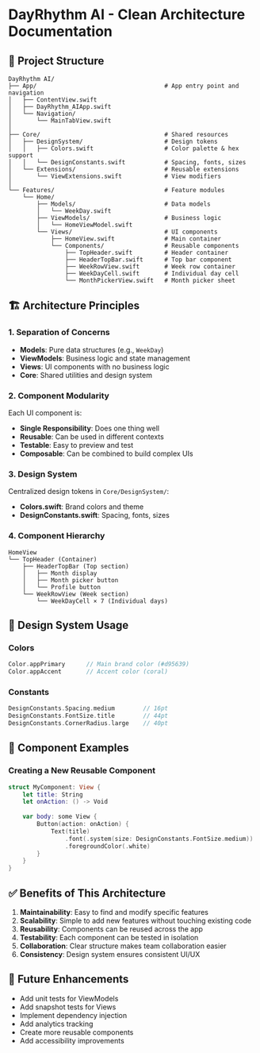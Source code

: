 # DayRhythm AI - Clean Architecture Documentation

## 📁 Project Structure

```
DayRhythm AI/
├── App/                                    # App entry point and navigation
│   ├── ContentView.swift
│   ├── DayRhythm_AIApp.swift
│   └── Navigation/
│       └── MainTabView.swift
│
├── Core/                                   # Shared resources
│   ├── DesignSystem/                       # Design tokens
│   │   ├── Colors.swift                    # Color palette & hex support
│   │   └── DesignConstants.swift           # Spacing, fonts, sizes
│   └── Extensions/                         # Reusable extensions
│       └── ViewExtensions.swift            # View modifiers
│
└── Features/                               # Feature modules
    └── Home/
        ├── Models/                         # Data models
        │   └── WeekDay.swift
        ├── ViewModels/                     # Business logic
        │   └── HomeViewModel.swift
        └── Views/                          # UI components
            ├── HomeView.swift              # Main container
            └── Components/                 # Reusable components
                ├── TopHeader.swift         # Header container
                ├── HeaderTopBar.swift      # Top bar component
                ├── WeekRowView.swift       # Week row container
                ├── WeekDayCell.swift       # Individual day cell
                └── MonthPickerView.swift   # Month picker sheet
```

## 🏗️ Architecture Principles

### 1. **Separation of Concerns**
- **Models**: Pure data structures (e.g., `WeekDay`)
- **ViewModels**: Business logic and state management
- **Views**: UI components with no business logic
- **Core**: Shared utilities and design system

### 2. **Component Modularity**
Each UI component is:
- **Single Responsibility**: Does one thing well
- **Reusable**: Can be used in different contexts
- **Testable**: Easy to preview and test
- **Composable**: Can be combined to build complex UIs

### 3. **Design System**
Centralized design tokens in `Core/DesignSystem/`:
- **Colors.swift**: Brand colors and theme
- **DesignConstants.swift**: Spacing, fonts, sizes

### 4. **Component Hierarchy**

```
HomeView
└── TopHeader (Container)
    ├── HeaderTopBar (Top section)
    │   ├── Month display
    │   ├── Month picker button
    │   └── Profile button
    └── WeekRowView (Week section)
        └── WeekDayCell × 7 (Individual days)
```

## 🎨 Design System Usage

### Colors
```swift
Color.appPrimary      // Main brand color (#d95639)
Color.appAccent       // Accent color (coral)
```

### Constants
```swift
DesignConstants.Spacing.medium        // 16pt
DesignConstants.FontSize.title        // 44pt
DesignConstants.CornerRadius.large    // 40pt
```

## 🔧 Component Examples

### Creating a New Reusable Component
```swift
struct MyComponent: View {
    let title: String
    let onAction: () -> Void
    
    var body: some View {
        Button(action: onAction) {
            Text(title)
                .font(.system(size: DesignConstants.FontSize.medium))
                .foregroundColor(.white)
        }
    }
}
```

## ✅ Benefits of This Architecture

1. **Maintainability**: Easy to find and modify specific features
2. **Scalability**: Simple to add new features without touching existing code
3. **Reusability**: Components can be reused across the app
4. **Testability**: Each component can be tested in isolation
5. **Collaboration**: Clear structure makes team collaboration easier
6. **Consistency**: Design system ensures consistent UI/UX

## 🚀 Future Enhancements

- Add unit tests for ViewModels
- Add snapshot tests for Views
- Implement dependency injection
- Add analytics tracking
- Create more reusable components
- Add accessibility improvements
